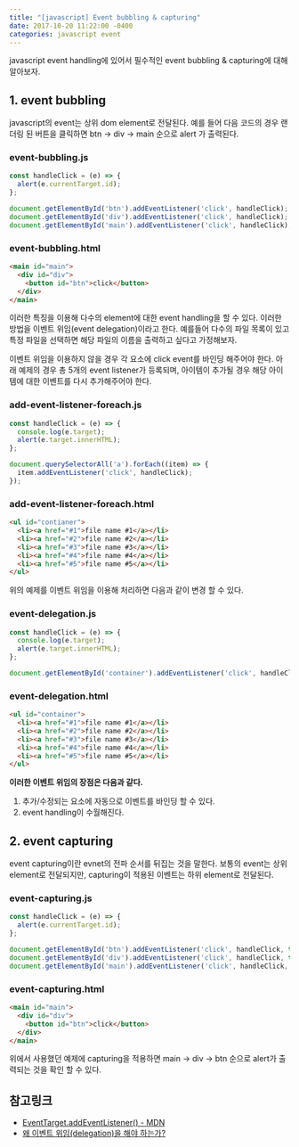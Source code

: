 ```yaml
---
title: "[javascript] Event bubbling & capturing"
date: 2017-10-20 11:22:00 -0400
categories: javascript event
---
```


javascript event handling에 있어서 필수적인 event bubbling & capturing에 대해 알아보자.

## 1. event bubbling

javascript의 event는 상위 dom element로 전달된다. 예를 들어 다음 코드의 경우 랜더링 된 버튼을 클릭하면 btn -> div -> main 순으로 alert 가 출력된다.

### event-bubbling.js

```js
const handleClick = (e) => {
  alert(e.currentTarget.id);
};

document.getElementById('btn').addEventListener('click', handleClick); 
document.getElementById('div').addEventListener('click', handleClick); 
document.getElementById('main').addEventListener('click', handleClick); 
```

### event-bubbling.html

```html
<main id="main">
  <div id="div">
    <button id="btn">click</button>
  </div>
</main>
```

이러한 특징을 이용해 다수의 element에 대한 event handling을 할 수 있다. 이러한 방법을 이벤트 위임(event delegation)이라고 한다. 예를들어 다수의 파일 목록이 있고 특정 파일을 선택하면 해당 파일의 이름을 출력하고 싶다고 가정해보자.

이벤트 위임을 이용하지 않을 경우 각 요소에 click event를 바인딩 해주어야 한다.
아래 예제의 경우 총 5개의 event listener가 등록되며, 아이템이 추가될 경우 해당 아이템에 대한 이벤트를 다시 추가해주어야 한다.

### add-event-listener-foreach.js

```js
const handleClick = (e) => {
  console.log(e.target);
  alert(e.target.innerHTML);
};

document.querySelectorAll('a').forEach((item) => {
  item.addEventListener('click', handleClick);
});
```

### add-event-listener-foreach.html

```html
<ul id="contianer">
  <li><a href="#1">file name #1</a></li>
  <li><a href="#2">file name #2</a></li>
  <li><a href="#3">file name #3</a></li>
  <li><a href="#4">file name #4</a></li>
  <li><a href="#5">file name #5</a></li>
</ul>
```

위의 예제를 이벤트 위임을 이용해 처리하면 다음과 같이 변경 할 수 있다.

### event-delegation.js

```js
const handleClick = (e) => {
  console.log(e.target);
  alert(e.target.innerHTML);
};

document.getElementById('container').addEventListener('click', handleClick);
```

### event-delegation.html

```html
<ul id="container">
  <li><a href="#1">file name #1</a></li>
  <li><a href="#2">file name #2</a></li>
  <li><a href="#3">file name #3</a></li>
  <li><a href="#4">file name #4</a></li>
  <li><a href="#5">file name #5</a></li>
</ul>
```

**이러한 이벤트 위임의 장점은 다음과 같다.**

1. 추가/수정되는 요소에 자동으로 이벤트를 바인딩 할 수 있다.
2. event handling이 수월해진다.

## 2. event capturing

event capturing이란 evnet의 전파 순서를 뒤집는 것을 말한다. 보통의 event는 상위 element로 전달되지만, capturing이 적용된 이벤트는 하위 element로 전달된다.


### event-capturing.js

```js
const handleClick = (e) => {
  alert(e.currentTarget.id);
};

document.getElementById('btn').addEventListener('click', handleClick, true); 
document.getElementById('div').addEventListener('click', handleClick, true); 
document.getElementById('main').addEventListener('click', handleClick, true); 
```

### event-capturing.html

```html
<main id="main">
  <div id="div">
    <button id="btn">click</button>
  </div>
</main>
```

위에서 사용했던 예제에 capturing을 적용하면 main -> div -> btn 순으로 alert가 출력되는 것을 확인 할 수 있다.

## 참고링크

- [EventTarget.addEventListener() - MDN][link-add-event-listner]
- [왜 이벤트 위임(delegation)을 해야 하는가?][link-why-event-delegation]

[link-add-event-listner]: https://developer.mozilla.org/ko/docs/Web/API/EventTarget/addEventListener
[link-why-event-delegation]: https://github.com/nhnent/fe.javascript/wiki/August-22-August-26,-2016